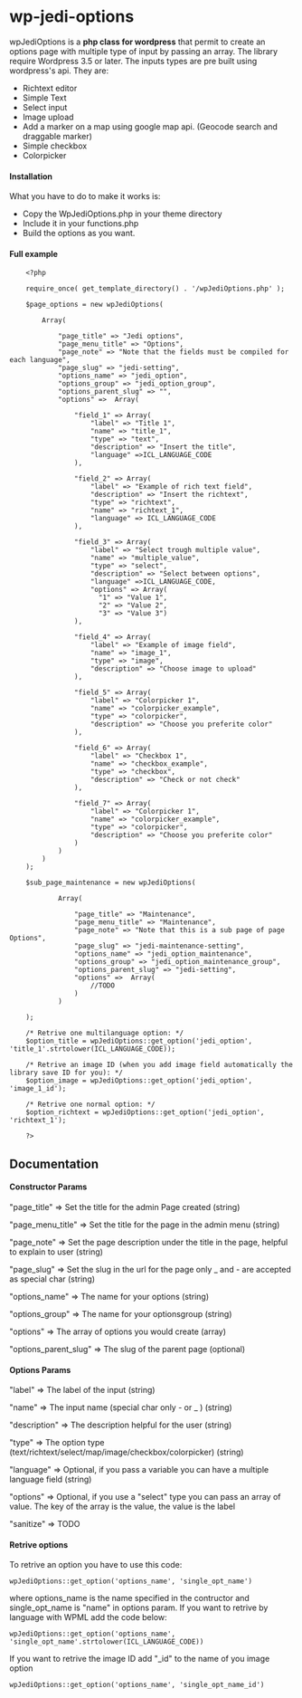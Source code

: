 wp-jedi-options
===============

wpJediOptions is a **php class for wordpress** that permit to create an options page with multiple type of input by passing an array. The library require Wordpress 3.5 or later. The inputs types are pre built using wordpress's api. They are:
* Richtext editor
* Simple Text
* Select input
* Image upload
* Add a marker on a map using google map api. (Geocode search and draggable marker)
* Simple checkbox
* Colorpicker

#### Installation
What you have to do to make it works is:
* Copy the WpJediOptions.php in your theme directory
* Include it in your functions.php
* Build the options as you want.

#### Full example

        <?php    
        
        require_once( get_template_directory() . '/wpJediOptions.php' );
        
        $page_options = new wpJediOptions(

            Array(

                "page_title" => "Jedi options",
                "page_menu_title" => "Options",
                "page_note" => "Note that the fields must be compiled for each language",
                "page_slug" => "jedi-setting",
                "options_name" => "jedi_option",
                "options_group" => "jedi_option_group",
                "options_parent_slug" => "",
                "options" =>  Array(
                    
                    "field_1" => Array(
                        "label" => "Title 1",
                        "name" => "title_1",
                        "type" => "text",
                        "description" => "Insert the title",
                        "language" =>ICL_LANGUAGE_CODE
                    ),
                    
                    "field_2" => Array(
                        "label" => "Example of rich text field",
                        "description" => "Insert the richtext",
                        "type" => "richtext",
                        "name" => "richtext_1",
                        "language" => ICL_LANGUAGE_CODE
                    ),
                    
                    "field_3" => Array(
                        "label" => "Select trough multiple value",
                        "name" => "multiple_value",
                        "type" => "select",
                        "description" => "Select between options",
                        "language" =>ICL_LANGUAGE_CODE,
                        "options" => Array(
                          "1" => "Value 1",
                          "2" => "Value 2",
                          "3" => "Value 3")
                    ),
                    
                    "field_4" => Array(
                        "label" => "Example of image field",
                        "name" => "image_1",
                        "type" => "image",
                        "description" => "Choose image to upload"
                    ),
                    
                    "field_5" => Array(
                        "label" => "Colorpicker 1",
                        "name" => "colorpicker_example",
                        "type" => "colorpicker",
                        "description" => "Choose you preferite color"
                    ),
                    
                    "field_6" => Array(
                        "label" => "Checkbox 1",
                        "name" => "checkbox_example",
                        "type" => "checkbox",
                        "description" => "Check or not check"
                    ),
                    
                    "field_7" => Array(
                        "label" => "Colorpicker 1",
                        "name" => "colorpicker_example",
                        "type" => "colorpicker",
                        "description" => "Choose you preferite color"
                    )       
                )
            )
        );
        
        $sub_page_maintenance = new wpJediOptions(

                Array(

                    "page_title" => "Maintenance",
                    "page_menu_title" => "Maintenance",
                    "page_note" => "Note that this is a sub page of page Options",
                    "page_slug" => "jedi-maintenance-setting",
                    "options_name" => "jedi_option_maintenance",
                    "options_group" => "jedi_option_maintenance_group",
                    "options_parent_slug" => "jedi-setting",
                    "options" =>  Array(
                        //TODO
                    )
                )

        );
        
        /* Retrive one multilanguage option: */
        $option_title = wpJediOptions::get_option('jedi_option', 'title_1'.strtolower(ICL_LANGUAGE_CODE));
        
        /* Retrive an image ID (when you add image field automatically the library save ID for you): */
        $option_image = wpJediOptions::get_option('jedi_option', 'image_1_id');

        /* Retrive one normal option: */
        $option_richtext = wpJediOptions::get_option('jedi_option', 'richtext_1');
        
        ?>


Documentation
-------------

#### Constructor Params

"page_title" => Set the title for the admin Page created (string)

"page_menu_title" => Set the title for the page in the admin menu (string)

"page_note" => Set the page description under the title in the page, helpful to explain to user (string)

"page_slug" => Set the slug in the url for the page only _ and - are accepted as special char (string)

"options_name" => The name for your options (string)

"options_group" => The name for your optionsgroup (string)

"options" => The array of options you would create (array)

"options_parent_slug" => The slug of the parent page (optional)

#### Options Params

"label" => The label of the input (string)

"name" => The input name (special char only - or _ ) (string)

"description" => The description helpful for the user (string)

"type" => The option type (text/richtext/select/map/image/checkbox/colorpicker) (string)

"language" => Optional, if you pass a variable you can have a multiple language field (string)

"options" => Optional, if you use a "select" type you can pass an array of value. The key of the array is the value, the value is the label

"sanitize" => TODO

#### Retrive options


To retrive an option you have to use this code:

    wpJediOptions::get_option('options_name', 'single_opt_name')
    
where options_name is the name specified in the contructor and single_opt_name is "name" in options param.
If you want to retrive by language with WPML add the code below:

    wpJediOptions::get_option('options_name', 'single_opt_name'.strtolower(ICL_LANGUAGE_CODE))
    
    
If you want to retrive the image ID add "_id" to the name of you image option

    wpJediOptions::get_option('options_name', 'single_opt_name_id')



        
